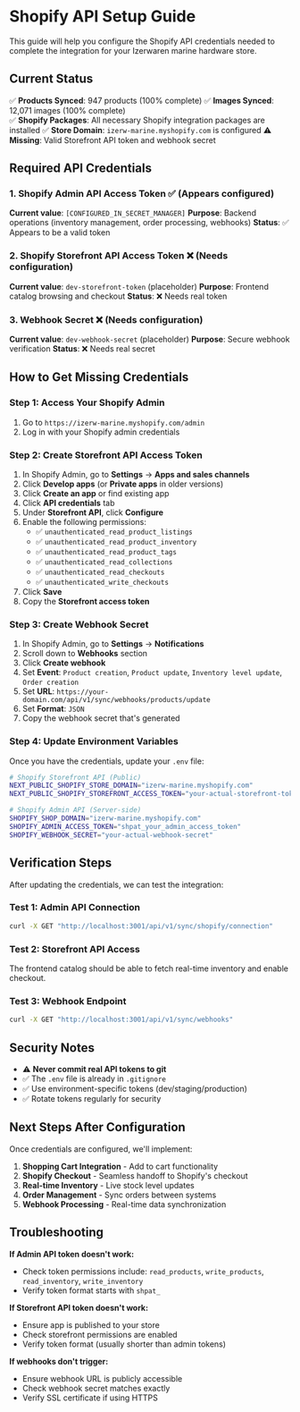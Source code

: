 # Shopify API Setup Guide

This guide will help you configure the Shopify API credentials needed to
complete the integration for your Izerwaren marine hardware store.

## Current Status

✅ **Products Synced**: 947 products (100% complete) ✅ **Images Synced**:
12,071 images (100% complete)  
✅ **Shopify Packages**: All necessary Shopify integration packages are
installed ✅ **Store Domain**: `izerw-marine.myshopify.com` is configured ⚠️
**Missing**: Valid Storefront API token and webhook secret

## Required API Credentials

### 1. Shopify Admin API Access Token ✅ (Appears configured)

**Current value**: `[CONFIGURED_IN_SECRET_MANAGER]` **Purpose**: Backend
operations (inventory management, order processing, webhooks) **Status**: ✅
Appears to be a valid token

### 2. Shopify Storefront API Access Token ❌ (Needs configuration)

**Current value**: `dev-storefront-token` (placeholder) **Purpose**: Frontend
catalog browsing and checkout **Status**: ❌ Needs real token

### 3. Webhook Secret ❌ (Needs configuration)

**Current value**: `dev-webhook-secret` (placeholder) **Purpose**: Secure
webhook verification **Status**: ❌ Needs real secret

## How to Get Missing Credentials

### Step 1: Access Your Shopify Admin

1. Go to `https://izerw-marine.myshopify.com/admin`
2. Log in with your Shopify admin credentials

### Step 2: Create Storefront API Access Token

1. In Shopify Admin, go to **Settings** → **Apps and sales channels**
2. Click **Develop apps** (or **Private apps** in older versions)
3. Click **Create an app** or find existing app
4. Click **API credentials** tab
5. Under **Storefront API**, click **Configure**
6. Enable the following permissions:
   - ✅ `unauthenticated_read_product_listings`
   - ✅ `unauthenticated_read_product_inventory`
   - ✅ `unauthenticated_read_product_tags`
   - ✅ `unauthenticated_read_collections`
   - ✅ `unauthenticated_read_checkouts`
   - ✅ `unauthenticated_write_checkouts`
7. Click **Save**
8. Copy the **Storefront access token**

### Step 3: Create Webhook Secret

1. In Shopify Admin, go to **Settings** → **Notifications**
2. Scroll down to **Webhooks** section
3. Click **Create webhook**
4. Set **Event**: `Product creation`, `Product update`,
   `Inventory level update`, `Order creation`
5. Set **URL**: `https://your-domain.com/api/v1/sync/webhooks/products/update`
6. Set **Format**: `JSON`
7. Copy the webhook secret that's generated

### Step 4: Update Environment Variables

Once you have the credentials, update your `.env` file:

```bash
# Shopify Storefront API (Public)
NEXT_PUBLIC_SHOPIFY_STORE_DOMAIN="izerw-marine.myshopify.com"
NEXT_PUBLIC_SHOPIFY_STOREFRONT_ACCESS_TOKEN="your-actual-storefront-token"

# Shopify Admin API (Server-side)
SHOPIFY_SHOP_DOMAIN="izerw-marine.myshopify.com"
SHOPIFY_ADMIN_ACCESS_TOKEN="shpat_your_admin_access_token"
SHOPIFY_WEBHOOK_SECRET="your-actual-webhook-secret"
```

## Verification Steps

After updating the credentials, we can test the integration:

### Test 1: Admin API Connection

```bash
curl -X GET "http://localhost:3001/api/v1/sync/shopify/connection"
```

### Test 2: Storefront API Access

The frontend catalog should be able to fetch real-time inventory and enable
checkout.

### Test 3: Webhook Endpoint

```bash
curl -X GET "http://localhost:3001/api/v1/sync/webhooks"
```

## Security Notes

- ⚠️ **Never commit real API tokens to git**
- ✅ The `.env` file is already in `.gitignore`
- ✅ Use environment-specific tokens (dev/staging/production)
- ✅ Rotate tokens regularly for security

## Next Steps After Configuration

Once credentials are configured, we'll implement:

1. **Shopping Cart Integration** - Add to cart functionality
2. **Shopify Checkout** - Seamless handoff to Shopify's checkout
3. **Real-time Inventory** - Live stock level updates
4. **Order Management** - Sync orders between systems
5. **Webhook Processing** - Real-time data synchronization

## Troubleshooting

**If Admin API token doesn't work:**

- Check token permissions include: `read_products`, `write_products`,
  `read_inventory`, `write_inventory`
- Verify token format starts with `shpat_`

**If Storefront API token doesn't work:**

- Ensure app is published to your store
- Check storefront permissions are enabled
- Verify token format (usually shorter than admin tokens)

**If webhooks don't trigger:**

- Ensure webhook URL is publicly accessible
- Check webhook secret matches exactly
- Verify SSL certificate if using HTTPS
